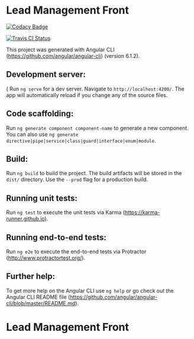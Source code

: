 # Lead Management Front


[![Codacy Badge](https://api.codacy.com/project/badge/Grade/17d1fd1aa27e4b839266be10ea0b392a)](https://www.codacy.com/app/c0derlint/lead-management-front?utm_source=github.com&amp;utm_medium=referral&amp;utm_content=JBossOutreach/lead-management-front&amp;utm_campaign=Badge_Grade)

[![Travis CI Status](https://travis-ci.com/JBossOutreach/lead-management-front.svg?branch=master)](https://travis-ci.com/JBossOutreach/lead-management-front)

This project was generated with Angular CLI (https://github.com/angular/angular-cli) (version 6.1.2).

## Development server:
(
Run `ng serve` for a dev server. Navigate to `http://localhost:4200/`. The app will automatically reload if you change any of the source files.

## Code scaffolding:

Run `ng generate component component-name` to generate a new component. You can also use `ng generate directive|pipe|service|class|guard|interface|enum|module`.

## Build:

Run `ng build` to build the project. The build artifacts will be stored in the `dist/` directory. Use the `--prod` flag for a production build.

## Running unit tests:

Run `ng test` to execute the unit tests via Karma (https://karma-runner.github.io).

## Running end-to-end tests:

Run `ng e2e` to execute the end-to-end tests via Protractor (http://www.protractortest.org/).

## Further help:

To get more help on the Angular CLI use `ng help` or go check out the Angular CLI README file (https://github.com/angular/angular-cli/blob/master/README.md).
# Lead Management Front

